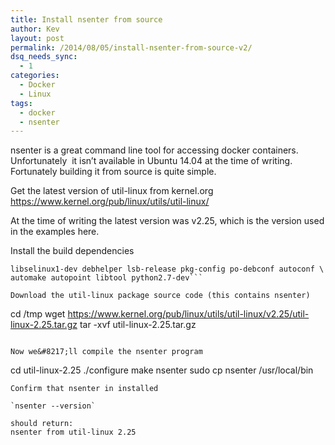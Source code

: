 ```yaml
---
title: Install nsenter from source
author: Kev
layout: post
permalink: /2014/08/05/install-nsenter-from-source-v2/
dsq_needs_sync:
  - 1
categories:
  - Docker
  - Linux
tags:
  - docker
  - nsenter
---
```

nsenter is a great command line tool for accessing docker containers. Unfortunately  it isn&#8217;t available in Ubuntu 14.04 at the time of writing. Fortunately building it from source is quite simple.

Get the latest version of util-linux from kernel.org  
<a href="https://www.kernel.org/pub/linux/utils/util-linux/" target="_blank">https://www.kernel.org/pub/linux/utils/util-linux/</a>

At the time of writing the latest version was v2.25, which is the version used in the examples here.<!--more-->

  
Install the build dependencies

```sudo apt-get install build-essential libncurses5-dev libslang2-dev gettext zlib1g-dev \
libselinux1-dev debhelper lsb-release pkg-config po-debconf autoconf \
automake autopoint libtool python2.7-dev```

Download the util-linux package source code (this contains nsenter)

```
cd /tmp
wget https://www.kernel.org/pub/linux/utils/util-linux/v2.25/util-linux-2.25.tar.gz
tar -xvf util-linux-2.25.tar.gz
``` 

Now we&#8217;ll compile the nsenter program

```
cd util-linux-2.25
./configure
make nsenter
sudo cp nsenter /usr/local/bin
```
Confirm that nsenter in installed

`nsenter --version`

should return:  
nsenter from util-linux 2.25
